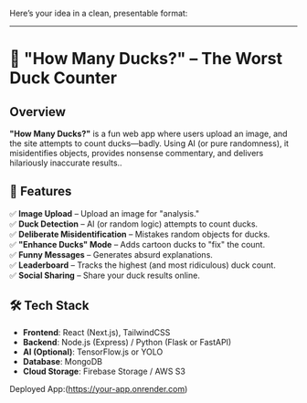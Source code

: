 Here’s your idea in a clean, presentable format:  

---

# 🦆 "How Many Ducks?" – The Worst Duck Counter  

## Overview  
**"How Many Ducks?"** is a fun web app where users upload an image, and the site attempts to count ducks—badly. Using AI (or pure randomness), it misidentifies objects, provides nonsense commentary, and delivers hilariously inaccurate results..

## 🚀 Features  
✅ **Image Upload** – Upload an image for "analysis."  
✅ **Duck Detection** – AI (or random logic) attempts to count ducks.  
✅ **Deliberate Misidentification** – Mistakes random objects for ducks.  
✅ **"Enhance Ducks" Mode** – Adds cartoon ducks to "fix" the count.  
✅ **Funny Messages** – Generates absurd explanations.  
✅ **Leaderboard** – Tracks the highest (and most ridiculous) duck count.  
✅ **Social Sharing** – Share your duck results online.  

## 🛠️ Tech Stack  
- **Frontend**: React (Next.js), TailwindCSS  
- **Backend**: Node.js (Express) / Python (Flask or FastAPI)  
- **AI (Optional)**: TensorFlow.js or YOLO  
- **Database**: MongoDB  
- **Cloud Storage**: Firebase Storage / AWS S3  



Deployed App:(https://your-app.onrender.com)

